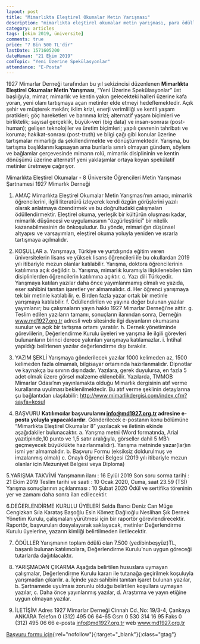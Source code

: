 ```yaml
---
layout: post
title: "Mimarlıkta Eleştirel Okumalar Metin Yarışması"
description: "mimarlıkta eleştirel okumalar metin yarışması, para ödüllü yarışmalar 2019"
category: articles
tags: [ekim 2019, üniversite]
comments: true
price: "7 Bin 500 TL'dir"
lastDate: 1571605200
dateHuman: "21 Ekim 2019"
comTopic: "Yeni Üzerine Spekülasyonlar"
attendance: "E-Posta"
---
```


1927 Mimarlar Derneği tarafından bu yıl sekizincisi düzenlenen **Mimarlıkta Eleştirel Okumalar Metin Yarışması**, “Yeni Üzerine Spekülasyonlar” üst başlığıyla, mimar, mimarlık ve kentin yakın gelecekteki halleri üzerine kafa yoran, yeni olanı tartışmaya açan metinler elde etmeyi hedeflemektedir. Açık şehir ve müşterek mekân; iklim krizi, enerji verimliliği ve kentli yaşam pratikleri; göç hareketleri ve barınma krizi; alternatif yaşam biçimleri ve birliktelik; sayısal
gerçeklik, büyük-veri (big data) ve insan-sonrası (post-human); gelişen teknolojiler ve üretim biçimleri; yapılı çevrenin tahribatı ve koruma; hakikat-sonrası (post-truth) ve bilgi çağı gibi konular üzerine tartışmalar mimarlığı da şekillendirmekte ve dönüştürmektedir. Yarışma, bu tartışma başlıklarını kapsayan ama bunlarla sınırlı olmayan gündem, söylem ve bağlamlar çerçevesinde mimarın rolü, mimarlık disiplininin ve kentin dönüşümü üzerine alternatif yeni yaklaşımlar ortaya koyan spekülatif metinler üretmeye çağırıyor.

Mimarlıkta Eleştirel Okumalar - 8 
Üniversite Öğrencileri Metin Yarışması Şartnamesi
1927 Mimarlık Derneği

1. AMAÇ
Mimarlıkta Eleştirel Okumalar Metin Yarışması’nın amacı, mimarlık öğrencilerini, ilgili literatürü izleyerek kendi özgün görüşlerini yazılı olarak anlatmaya özendirmek ve bu doğrultudaki çalışmaları ödüllendirmektir. Eleştirel okuma, yerleşik bir kültürün oluşması kadar, mimarlık düşüncesi ve uygulamasının “özgürleştirici” bir nitelik kazanabilmesinin de önkoşuludur. Bu yönde, mimarlığın düşünsel altyapısı ve varsayımları, eleştirel okuma yoluyla yeniden ve ısrarla tartışmaya açılmalıdır.

2. KOŞULLAR
a. Yarışmaya, Türkiye ve yurtdışında eğitim veren üniversitelerin lisans ve yüksek lisans öğrencileri ile bu okullardan 2019 yılı itibariyle mezun olanlar katılabilir. Yarışma, doktora öğrencilerinin katılımına açık değildir.
b. Yarışma, mimarlık kuramıyla ilişkilenebilen tüm disiplinlerden öğrencilerin katılımına açıktır.
c. Yazı dili Türkçedir. Yarışmaya katılan yazılar daha önce yayımlanmamış olmalı ve yazıda, eser sahibini tanıtan işaretler yer almamalıdır.
d. Her öğrenci yarışmaya tek bir metinle katılabilir.
e. Birden fazla yazar ortak bir metinle yarışmaya katılabilir.
f. Ödüllendirilen ve yayına değer bulunan yazılar yayımlanır; bu çalışmaların yayın hakkı 1927 Mimarlar Derneği’ne aittir.
g. Teslim edilen yazıların tamamı, sonuçların ilanından sonra, Derneğin www.md1927.org.tr adresli web sitesinde ilgi duyanların okumasına sunulur ve açık bir tartışma ortamı yaratılır.
h. Dernek yönetiminde görevlilerin, Değerlendirme Kurulu üyeleri ve yarışma ile ilgili görevleri bulunanların birinci derece yakınları yarışmaya katılamazlar.
i. İntihal yapıldığı belirlenen yazılar değerlendirme dışı bırakılır.

3. YAZIM ŞEKLİ
Yarışmaya gönderilecek yazılar 1000 kelimeden az, 1500 kelimeden fazla olmamalı, bilgisayar ortamında hazırlanmalıdır. Dipnotlar ve kaynakça bu sınırın dışındadır. Yazılara, gerek duyulursa, en fazla 5 adet olmak üzere görsel malzeme eklenebilir. Yazılarda, TMMOB Mimarlar Odası’nın yayınlamakta olduğu Mimarlık dergisinin atıf verme kurallarına uyulması beklenilmektedir. Bu atıf verme şeklinin detaylarına şu bağlantıdan ulaşılabilir: http://www.mimarlikdergisi.com/index.cfm?sayfa=kosul

4. BAŞVURU
**Katılımcılar başvurularını info@md1927.org.tr adresine e-posta yoluyla yapacaklardır**.
Gönderilecek e-postanın konu bölümüne “Mimarlıkta Eleştirel Okumalar 8” yazılacak ve iletinin ekinde aşağıdakiler bulunacaktır.
a. Yarışma metni (Word formatında, Arial yazıtipinde,10 punto ve 1,5 satır aralığıyla, görseller dahil 5 MB'ı geçmeyecek büyüklükte hazırlanmalıdır). Yarışma metninde yazar(lar)ın ismi yer almamalıdır.
b. Başvuru Formu (eksiksiz doldurulmuş ve imzalanmış olmalı)
c. Onaylı Öğrenci Belgesi (2019 yılı itibariyle mezun olanlar için Mezuniyet Belgesi veya
Diploma)

5.YARIŞMA TAKVİMİ
Yarışmanın ilanı : 16 Eylül 2019
Son soru sorma tarihi : 21 Ekim 2019
Teslim tarihi ve saati : 10 Ocak 2020, Cuma, saat 23.59 (TSİ)
Yarışma sonuçlarının açıklanması : 10 Şubat 2020
Ödül ve sertifika töreninin yer ve zamanı daha sonra ilan edilecektir.

6.DEĞERLENDİRME KURULU ÜYELERİ
Selda Bancı
Deniz Can
Müge Cengizkan
Sıla Karataş Başoğlu
Esin Kömez Dağlıoğlu
Neslihan Şık
Dernek Yönetim Kurulu, çalışmaları yürütmesi için bir raportör görevlendirecektir. Raportör,
başvuruları dosyalayarak saklayacak, metinler Değerlendirme Kurulu üyelerine, yazarın
kimliği belirtilmeden iletilecektir.

7. ÖDÜLLER
Yarışmanın toplam ödülü olan 7.500 (yedibinbeşyüz)TL, başarılı bulunan katılımcılara,
Değerlendirme Kurulu’nun uygun göreceği tutarlarda dağıtılacaktır.

8. YARIŞMADAN ÇIKARMA
Aşağıda belirtilen hususlara uymayan çalışmalar, Değerlendirme Kurulu kararı ile tutanağa geçirilmek koşuluyla yarışmadan çıkarılır.
a. İçinde yazı sahibini tanıtan işaret bulunan yazılar,
b. Şartnamede uyulması zorunlu olduğu belirtilen koşullara uymayan yazılar,
c. Daha önce yayınlanmış yazılar,
d. Araştırma ve yayın etiğine uygun olmayan yazılar.

9. İLETİŞİM
Adres 1927 Mimarlar Derneği Cinnah Cd.,No: 19/3-4, Çankaya ANKARA
Telefon 0 (312) 495 06 64-65
Gsm 0 530 314 16 95
Faks 0 (312) 495 06 66
e-posta info@md1927.org.tr
web www.md1927.org.tr

[Başvuru formu için](http://www.md1927.org.tr/media/PDF/MIMARLIKTA_ELESTIREL_OKUMALAR_8_SARTNAME_2019.pdf?utm_source=edebiyatyarismalari.com&utm_medium=affiliate&utm_campaign=cpc){:rel="nofollow"}{:target="_blank"}{:class="gtag"}

